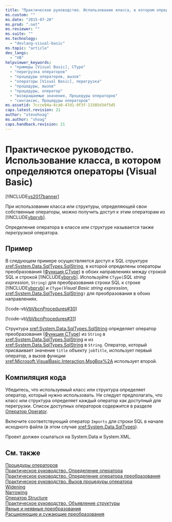 ```yaml
---
title: "Практическое руководство. Использование класса, в котором определяются операторы (Visual Basic) | Microsoft Docs"
ms.custom: ""
ms.date: "2015-07-20"
ms.prod: ".net"
ms.reviewer: ""
ms.suite: ""
ms.technology: 
  - "devlang-visual-basic"
ms.topic: "article"
dev_langs: 
  - "VB"
helpviewer_keywords: 
  - "примеры [Visual Basic], CType"
  - "перегрузка операторов"
  - "процедуры операторов, вызов"
  - "операторы [Visual Basic], перегрузка"
  - "процедуры, вызов"
  - "процедуры, оператор"
  - "возвращаемые значения, Процедуры операторов"
  - "синтаксис, Процедуры операторов"
ms.assetid: 7ccce94a-6ca0-47d1-9f3f-13385d34f5d5
caps.latest.revision: 21
author: "stevehoag"
ms.author: "shoag"
caps.handback.revision: 21
---
```

# Практическое руководство. Использование класса, в котором определяются операторы (Visual Basic)
[!INCLUDE[vs2017banner](../../../../visual-basic/includes/vs2017banner.md)]

При использовании класса или структуры, определяющей свои собственные операторы, можно получить доступ к этим операторам из [!INCLUDE[vbprvb](../../../../csharp/programming-guide/concepts/linq/includes/vbprvb-md.md)].  
  
 Определение оператора в классе или структуре называется также *перегрузкой* оператора.  
  
## Пример  
 В следующем примере осуществляется доступ к SQL структуре <xref:System.Data.SqlTypes.SqlString>, в которой определены операторы преобразования \([Функция CType](../../../../visual-basic/language-reference/functions/ctype-function.md)\) в обоих направлениях между строкой SQL и строкой [!INCLUDE[vbprvb](../../../../csharp/programming-guide/concepts/linq/includes/vbprvb-md.md)].  Используйте `CType(`*SQL string expression*, `String)` для преобразования строки SQL к строке [!INCLUDE[vbprvb](../../../../csharp/programming-guide/concepts/linq/includes/vbprvb-md.md)] и `CType(`*Visual Basic string expression*, <xref:System.Data.SqlTypes.SqlString>`)` для преобразования в обоих направлениях.  
  
 [!code-vb[VbVbcnProcedures#30](../../../../visual-basic/programming-guide/language-features/procedures/codesnippet/visualbasic/how-to-use-a-class-that-_1.vb)]  
  
 [!code-vb[VbVbcnProcedures#31](../../../../visual-basic/programming-guide/language-features/procedures/codesnippet/visualbasic/how-to-use-a-class-that-_2.vb)]  
  
 Структура <xref:System.Data.SqlTypes.SqlString> определяет оператор преобразования \([Функция CType](../../../../visual-basic/language-reference/functions/ctype-function.md)\) из `String` в <xref:System.Data.SqlTypes.SqlString> и из <xref:System.Data.SqlTypes.SqlString> в `String`.  Оператор, который присваивает значение `title` объекту `jobTitle`, использует первый оператор, а вызов функции <xref:Microsoft.VisualBasic.Interaction.MsgBox%2A> использует второй.  
  
## Компиляция кода  
 Убедитесь, что используемый класс или структура определяет оператор, который нужно использовать.  Не следует предполагать, что класс или структура определяет каждый оператор как доступный для перегрузки.  Список доступных операторов содержится в разделе [Оператор Operator](../../../../visual-basic/language-reference/statements/operator-statement.md).  
  
 Включите соответствующий оператор `Imports` для строки SQL в начале исходного файла \(в этом случае <xref:System.Data.SqlTypes>\).  
  
 Проект должен ссылаться на System.Data и System.XML.  
  
## См. также  
 [Процедуры операторов](../../../../visual-basic/programming-guide/language-features/procedures/operator-procedures.md)   
 [Практическое руководство. Определение оператора](../../../../visual-basic/programming-guide/language-features/procedures/how-to-define-an-operator.md)   
 [Практическое руководство. Определение оператора преобразования](../../../../visual-basic/programming-guide/language-features/procedures/how-to-define-a-conversion-operator.md)   
 [Практическое руководство. Вызов процедуры оператора](../../../../visual-basic/programming-guide/language-features/procedures/how-to-call-an-operator-procedure.md)   
 [Widening](../../../../visual-basic/language-reference/modifiers/widening.md)   
 [Narrowing](../../../../visual-basic/language-reference/modifiers/narrowing.md)   
 [Оператор Structure](../../../../visual-basic/language-reference/statements/structure-statement.md)   
 [Практическое руководство. Объявление структуры](../../../../visual-basic/programming-guide/language-features/data-types/how-to-declare-a-structure.md)   
 [Явные и неявные преобразования](../../../../visual-basic/programming-guide/language-features/data-types/implicit-and-explicit-conversions.md)   
 [Расширяющие и сужающие преобразования](../../../../visual-basic/programming-guide/language-features/data-types/widening-and-narrowing-conversions.md)